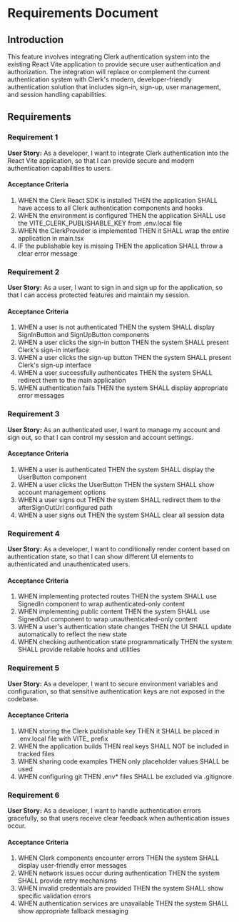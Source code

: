 # Requirements Document

## Introduction

This feature involves integrating Clerk authentication system into the existing React Vite application to provide secure user authentication and authorization. The integration will replace or complement the current authentication system with Clerk's modern, developer-friendly authentication solution that includes sign-in, sign-up, user management, and session handling capabilities.

## Requirements

### Requirement 1

**User Story:** As a developer, I want to integrate Clerk authentication into the React Vite application, so that I can provide secure and modern authentication capabilities to users.

#### Acceptance Criteria

1. WHEN the Clerk React SDK is installed THEN the application SHALL have access to all Clerk authentication components and hooks
2. WHEN the environment is configured THEN the application SHALL use the VITE_CLERK_PUBLISHABLE_KEY from .env.local file
3. WHEN the ClerkProvider is implemented THEN it SHALL wrap the entire application in main.tsx
4. IF the publishable key is missing THEN the application SHALL throw a clear error message

### Requirement 2

**User Story:** As a user, I want to sign in and sign up for the application, so that I can access protected features and maintain my session.

#### Acceptance Criteria

1. WHEN a user is not authenticated THEN the system SHALL display SignInButton and SignUpButton components
2. WHEN a user clicks the sign-in button THEN the system SHALL present Clerk's sign-in interface
3. WHEN a user clicks the sign-up button THEN the system SHALL present Clerk's sign-up interface
4. WHEN a user successfully authenticates THEN the system SHALL redirect them to the main application
5. WHEN authentication fails THEN the system SHALL display appropriate error messages

### Requirement 3

**User Story:** As an authenticated user, I want to manage my account and sign out, so that I can control my session and account settings.

#### Acceptance Criteria

1. WHEN a user is authenticated THEN the system SHALL display the UserButton component
2. WHEN a user clicks the UserButton THEN the system SHALL show account management options
3. WHEN a user signs out THEN the system SHALL redirect them to the afterSignOutUrl configured path
4. WHEN a user signs out THEN the system SHALL clear all session data

### Requirement 4

**User Story:** As a developer, I want to conditionally render content based on authentication state, so that I can show different UI elements to authenticated and unauthenticated users.

#### Acceptance Criteria

1. WHEN implementing protected routes THEN the system SHALL use SignedIn component to wrap authenticated-only content
2. WHEN implementing public content THEN the system SHALL use SignedOut component to wrap unauthenticated-only content
3. WHEN a user's authentication state changes THEN the UI SHALL update automatically to reflect the new state
4. WHEN checking authentication state programmatically THEN the system SHALL provide reliable hooks and utilities

### Requirement 5

**User Story:** As a developer, I want to secure environment variables and configuration, so that sensitive authentication keys are not exposed in the codebase.

#### Acceptance Criteria

1. WHEN storing the Clerk publishable key THEN it SHALL be placed in .env.local file with VITE_ prefix
2. WHEN the application builds THEN real keys SHALL NOT be included in tracked files
3. WHEN sharing code examples THEN only placeholder values SHALL be used
4. WHEN configuring git THEN .env* files SHALL be excluded via .gitignore

### Requirement 6

**User Story:** As a developer, I want to handle authentication errors gracefully, so that users receive clear feedback when authentication issues occur.

#### Acceptance Criteria

1. WHEN Clerk components encounter errors THEN the system SHALL display user-friendly error messages
2. WHEN network issues occur during authentication THEN the system SHALL provide retry mechanisms
3. WHEN invalid credentials are provided THEN the system SHALL show specific validation errors
4. WHEN authentication services are unavailable THEN the system SHALL show appropriate fallback messaging